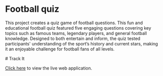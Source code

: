 # Football quiz 
This project creates a quiz game of football questions. This fun and educational football quiz featured five engaging questions covering key topics such as famous teams, legendary players, and general football knowledge.
Designed to both entertain and inform, the quiz tested participants' understanding of the sport’s history and current stars, making it an enjoyable challenge for football fans of all levels.


﻿# Track It

[Click here](https://parre87.github.io/projekt2/) to view the live web application.
